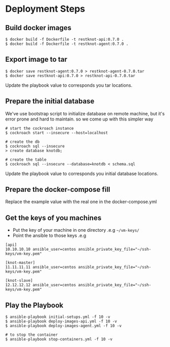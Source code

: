 # Deployment Steps

## Build docker images

```
$ docker build -f Dockerfile -t restknot-api:0.7.0 .
$ docker build -f Dockerfile -t restknot-agent:0.7.0 .
```

## Export image to tar

```
$ docker save restknot-agent:0.7.0 > restknot-agent-0.7.0.tar
$ docker save restknot-api:0.7.0 > restknot-api-0.7.0.tar
```

Update the playbook value to corresponds you tar locations.

## Prepare the initial database

We've use bootstrap script to initialize database on remote machine, but it's
error prone and hard to maintain. so we come up with this simpler way

```
# start the cockroach instance
$ cockroach start --insecure --host=localhost

# create the db
$ cockroach sql --insecure
> create database knotdb;

# create the table
$ cockroach sql --insecure --database=knotdb < schema.sql
```

Update the playbook value to corresponds you initial database locations.

## Prepare the docker-compose fill

Replace the example value with the real one in the docker-compose.yml

## Get the keys of you machines

- Put the key of your machine in one directory .e.g `~/vm-keys/`
- Point the ansible to those keys .e.g

```
[api]
10.10.10.10 ansible_user=centos ansible_private_key_file="~/ssh-keys/vm-key.pem"

[knot-master]
11.11.11.11 ansible_user=centos ansible_private_key_file="~/ssh-keys/vm-key.pem"

[knot-slave]
12.12.12.12 ansible_user=centos ansible_private_key_file="~/ssh-keys/vm-key.pem"
```

## Play the Playbook

```
$ ansible-playbook initial-setups.yml -f 10 -v
$ ansible-playbook deploy-images-api.yml -f 10 -v
$ ansible-playbook deploy-images-agent.yml -f 10 -v

# to stop the container
$ ansible-playbook stop-containers.yml -f 10 -v
```
